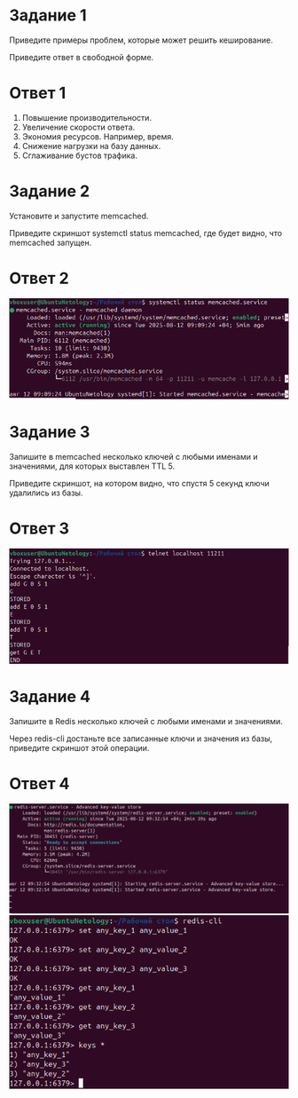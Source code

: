 # Задание 1
Приведите примеры проблем, которые может решить кеширование.

Приведите ответ в свободной форме.

# Ответ 1

1. Повышение производительности.
2. Увеличение скорости ответа.
3. Экономия ресурсов. Например, время.
4. Снижение нагрузки на базу данных.
5. Сглаживание бустов трафика.

# Задание 2

Установите и запустите memcached.

Приведите скриншот systemctl status memcached, где будет видно, что memcached запущен.

# Ответ 2

![alt text](https://github.com/llenar/Redis-memcached/blob/main/11.2/Screenshot_1.png)


# Задание 3

Запишите в memcached несколько ключей с любыми именами и значениями, для которых выставлен TTL 5.

Приведите скриншот, на котором видно, что спустя 5 секунд ключи удалились из базы.

# Ответ 3

![alt text](https://github.com/llenar/Redis-memcached/blob/main/11.2/Screenshot_2.png)

# Задание 4

Запишите в Redis несколько ключей с любыми именами и значениями.

Через redis-cli достаньте все записанные ключи и значения из базы, приведите скриншот этой операции.

# Ответ 4

![alt text](https://github.com/llenar/Redis-memcached/blob/main/11.2/Screenshot_3.png)
![alt text](https://github.com/llenar/Redis-memcached/blob/main/11.2/Screenshot_4.png)
